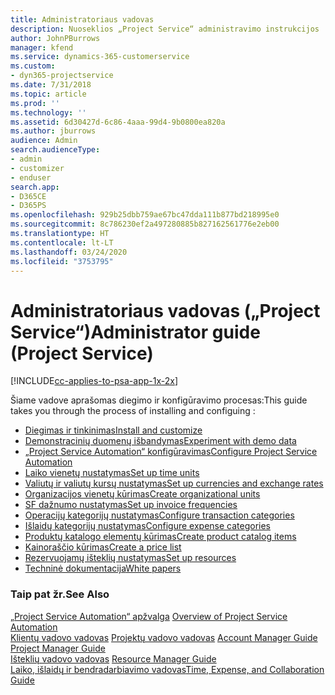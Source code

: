 ```yaml
---
title: Administratoriaus vadovas
description: Nuoseklios „Project Service“ administravimo instrukcijos
author: JohnPBurrows
manager: kfend
ms.service: dynamics-365-customerservice
ms.custom:
- dyn365-projectservice
ms.date: 7/31/2018
ms.topic: article
ms.prod: ''
ms.technology: ''
ms.assetid: 6d30427d-6c86-4aaa-99d4-9b0800ea820a
ms.author: jburrows
audience: Admin
search.audienceType:
- admin
- customizer
- enduser
search.app:
- D365CE
- D365PS
ms.openlocfilehash: 929b25dbb759ae67bc47dda111b877bd218995e0
ms.sourcegitcommit: 8c786230ef2a497280885b827162561776e2eb00
ms.translationtype: HT
ms.contentlocale: lt-LT
ms.lasthandoff: 03/24/2020
ms.locfileid: "3753795"
---
```

# <a name="administrator-guide-project-service"></a><span data-ttu-id="c02d6-103">Administratoriaus vadovas („Project Service“)</span><span class="sxs-lookup"><span data-stu-id="c02d6-103">Administrator guide (Project Service)</span></span>

[!INCLUDE[cc-applies-to-psa-app-1x-2x](../includes/cc-applies-to-psa-app-1x-2x.md)]

<span data-ttu-id="c02d6-104">Šiame vadove aprašomas diegimo ir konfigūravimo procesas:</span><span class="sxs-lookup"><span data-stu-id="c02d6-104">This guide takes you through the process of installing and configuing :</span></span>  
  
- [<span data-ttu-id="c02d6-105">Diegimas ir tinkinimas</span><span class="sxs-lookup"><span data-stu-id="c02d6-105">Install and customize</span></span>](install-customize.md)
- [<span data-ttu-id="c02d6-106">Demonstracinių duomenų išbandymas</span><span class="sxs-lookup"><span data-stu-id="c02d6-106">Experiment with demo data</span></span>](use-demo-data.md)
- [<span data-ttu-id="c02d6-107">„Project Service Automation“ konfigūravimas</span><span class="sxs-lookup"><span data-stu-id="c02d6-107">Configure Project Service Automation</span></span>](configure.md)
- [<span data-ttu-id="c02d6-108">Laiko vienetų nustatymas</span><span class="sxs-lookup"><span data-stu-id="c02d6-108">Set up time units</span></span>](set-up-time-units.md)
- [<span data-ttu-id="c02d6-109">Valiutų ir valiutų kursų nustatymas</span><span class="sxs-lookup"><span data-stu-id="c02d6-109">Set up currencies and exchange rates</span></span>](set-up-currencies-exchange-rates.md)
- [<span data-ttu-id="c02d6-110">Organizacijos vienetų kūrimas</span><span class="sxs-lookup"><span data-stu-id="c02d6-110">Create organizational units</span></span>](create-organizational-units.md)
- [<span data-ttu-id="c02d6-111">SF dažnumo nustatymas</span><span class="sxs-lookup"><span data-stu-id="c02d6-111">Set up invoice frequencies</span></span>](set-up-invoice-frequencies.md)
- [<span data-ttu-id="c02d6-112">Operacijų kategorijų nustatymas</span><span class="sxs-lookup"><span data-stu-id="c02d6-112">Configure transaction categories</span></span>](configure-transaction-categories.md)
- [<span data-ttu-id="c02d6-113">Išlaidų kategorijų nustatymas</span><span class="sxs-lookup"><span data-stu-id="c02d6-113">Configure expense categories</span></span>](configure-expense-categories.md)
- [<span data-ttu-id="c02d6-114">Produktų katalogo elementų kūrimas</span><span class="sxs-lookup"><span data-stu-id="c02d6-114">Create product catalog items</span></span>](create-product-catalog-items.md)
- [<span data-ttu-id="c02d6-115">Kainoraščio kūrimas</span><span class="sxs-lookup"><span data-stu-id="c02d6-115">Create a price list</span></span>](create-price-list.md)
- [<span data-ttu-id="c02d6-116">Rezervuojamų išteklių nustatymas</span><span class="sxs-lookup"><span data-stu-id="c02d6-116">Set up resources</span></span>](set-up-resources.md)
- [<span data-ttu-id="c02d6-117">Techninė dokumentacija</span><span class="sxs-lookup"><span data-stu-id="c02d6-117">White papers</span></span>](white-papers.md)
  
### <a name="see-also"></a><span data-ttu-id="c02d6-118">Taip pat žr.</span><span class="sxs-lookup"><span data-stu-id="c02d6-118">See Also</span></span>  
 <span data-ttu-id="c02d6-119">[„Project Service Automation“ apžvalga](../project-service/overview.md)  </span><span class="sxs-lookup"><span data-stu-id="c02d6-119">[Overview of Project Service Automation](../project-service/overview.md)  </span></span>  
 <span data-ttu-id="c02d6-120">[Klientų vadovo vadovas](../project-service/account-manager-guide.md) [Projektų vadovo vadovas](../project-service/project-manager-guide.md) </span><span class="sxs-lookup"><span data-stu-id="c02d6-120">[Account Manager Guide](../project-service/account-manager-guide.md) [Project Manager Guide](../project-service/project-manager-guide.md) </span></span>  
 <span data-ttu-id="c02d6-121">[Išteklių vadovo vadovas](../project-service/resource-manager-guide.md) </span><span class="sxs-lookup"><span data-stu-id="c02d6-121">[Resource Manager Guide](../project-service/resource-manager-guide.md) </span></span>  
 [<span data-ttu-id="c02d6-122">Laiko, išlaidų ir bendradarbiavimo vadovas</span><span class="sxs-lookup"><span data-stu-id="c02d6-122">Time, Expense, and Collaboration Guide</span></span>](../project-service/time-expense-collaboration-guide.md)
